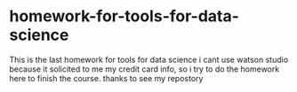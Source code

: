# homework-for-tools-for-data-science
This is the last homework for tools for data science
i cant use watson studio because it solicited to me my credit card info, so i try to do the homework here to finish the course. 
thanks to see my repostory

